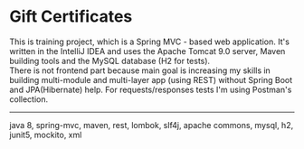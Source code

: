 # Gift Certificates

This is training project, which is a Spring MVC - based web application. It's written in the IntelliJ IDEA and uses the Apache Tomcat 9.0 server, Maven building tools and the MySQL database (H2 for tests).\
There is not frontend part because main goal is increasing my skills in building multi-module and multi-layer app (using REST) without Spring Boot and JPA(Hibernate) help. For requests/responses tests I'm using Postman's collection.
____
java 8, spring-mvc, maven, rest, lombok, slf4j, apache commons, mysql, h2, junit5, mockito, xml
